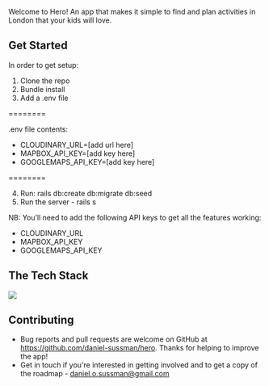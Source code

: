 Welcome to Hero! An app that makes it simple to find and plan activities in London that your kids will love.

## Get Started

In order to get setup:
1. Clone the repo
2. Bundle install
3. Add a .env file

========

.env file contents:
* CLOUDINARY_URL=[add url here]
* MAPBOX_API_KEY=[add key here]
* GOOGLEMAPS_API_KEY=[add key here]

========

4. Run: rails db:create db:migrate db:seed
5. Run the server - rails s

NB: You’ll need to add the following API keys to get all the features working:
* CLOUDINARY_URL
* MAPBOX_API_KEY
* GOOGLEMAPS_API_KEY

## The Tech Stack

<img src="https://skillicons.dev/icons?i=html,css,bootstrap,js,py,ruby,rails,figma,git,postgres">

## Contributing

* Bug reports and pull requests are welcome on GitHub at https://github.com/daniel-sussman/hero. Thanks for helping to improve the app!
* Get in touch if you're interested in getting involved and to get a copy of the roadmap - daniel.o.sussman@gmail.com
